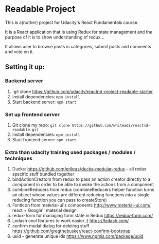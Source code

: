# Readable Project
This is a(nother) project for Udacity's React Fundamentals course.

It is a React application that is using Redux for state management and the purpose of it is to show understanding of redux...

It allows user to browse posts in categories, submit posts and comments and vote on it.

## Setting it up:
### Backend server
1. `git clone https://github.com/udacity/reactnd-project-readable-starter
1. Install dependencies: `npm install`
1. Start backend server: `npm start`

### Set up frontend server
1. Git clone my repo: `git clone https://github.com/whiteadi/reactnd-readable.git`
1. Install dependencies: `npm install`
1. Start frontend server: `npm start`

### Extra than udacity training used packages / modules / techniques 
1. Ducks: https://github.com/erikras/ducks-modular-redux - all redux specific stuff bundled together 
1. bindActionCreators from redux to pass an action creator directly to a component
in order to be able to invoke the actions from a component
1. combineReducers from redux (combineReducers helper function turns an object whose values are different reducing functions into a single reducing function you can pass to createStore)
1. FontIcon from material-ui's components http://www.material-ui.com/ react + Google'' material design
1. redux-form for managing form state in Redux https://redux-form.com/
1. Lodash cool features to work easier ;) https://lodash.com/
1. confirm modal dialog for deleting stuff https://github.com/gregthebusker/react-confirm-bootstrap
1. uuid - generate unique ids https://www.npmjs.com/package/uuid





